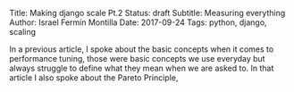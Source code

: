 Title: Making django scale Pt.2
Status: draft
Subtitle: Measuring everything
Author: Israel Fermín Montilla
Date: 2017-09-24
Tags: python, django, scaling


In a previous article, I spoke about the basic concepts when it comes to performance
tuning, those were basic concepts we use everyday but always struggle to define what
they mean when we are asked to. In that article I also spoke about the Pareto Principle,

